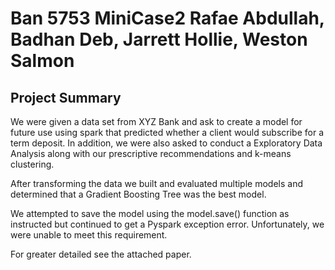 # Ban 5753 MiniCase2 Rafae Abdullah, Badhan Deb, Jarrett Hollie, Weston Salmon

## Project Summary

We were given a data set from XYZ Bank and ask to create a model  for future use using spark that predicted whether a client would subscribe for a term deposit. In addition, we were also asked to conduct a Exploratory Data Analysis along with our prescriptive recommendations and k-means clustering. 

After transforming the data we built and evaluated multiple models and determined that a Gradient Boosting Tree was the best model.

We attempted to save the model using the model.save() function as instructed but continued to get a Pyspark exception error. Unfortunately, we were unable to meet this requirement. 

For greater detailed see the attached paper.

